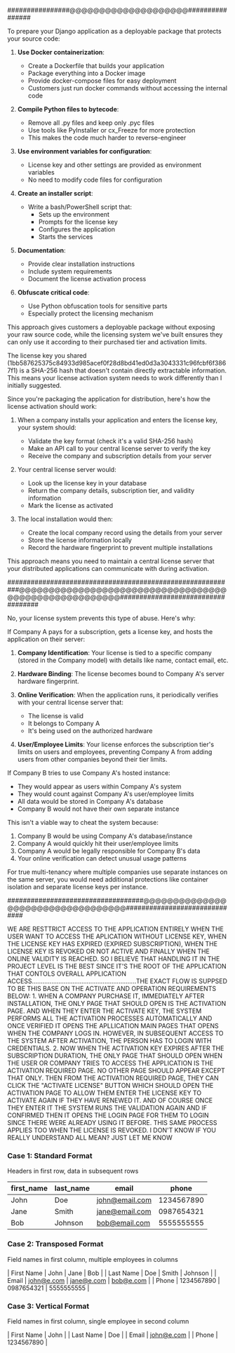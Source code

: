

################@@@@@@@@@@@@@@@@@@@@################



To prepare your Django application as a deployable package that protects your source code:

1. **Use Docker containerization**:
   - Create a Dockerfile that builds your application
   - Package everything into a Docker image
   - Provide docker-compose files for easy deployment
   - Customers just run docker commands without accessing the internal code

2. **Compile Python files to bytecode**:
   - Remove all .py files and keep only .pyc files
   - Use tools like PyInstaller or cx_Freeze for more protection
   - This makes the code much harder to reverse-engineer

3. **Use environment variables for configuration**:
   - License key and other settings are provided as environment variables
   - No need to modify code files for configuration

4. **Create an installer script**:
   - Write a bash/PowerShell script that:
     - Sets up the environment
     - Prompts for the license key
     - Configures the application
     - Starts the services

5. **Documentation**:
   - Provide clear installation instructions
   - Include system requirements
   - Document the license activation process

6. **Obfuscate critical code**:
   - Use Python obfuscation tools for sensitive parts
   - Especially protect the licensing mechanism

This approach gives customers a deployable package without exposing your raw source code, while the licensing system we've built ensures they can only use it according to their purchased tier and activation limits.






The license key you shared (1bb587625375c84933d985acef0f28d8bd41ed0d3a3043331c96fcbf6f3867f1) is a SHA-256 hash that doesn't contain directly extractable information. This means your license activation system needs to work differently than I initially suggested.

Since you're packaging the application for distribution, here's how the license activation should work:

1. When a company installs your application and enters the license key, your system should:
   - Validate the key format (check it's a valid SHA-256 hash)
   - Make an API call to your central license server to verify the key
   - Receive the company and subscription details from your server

2. Your central license server would:
   - Look up the license key in your database
   - Return the company details, subscription tier, and validity information
   - Mark the license as activated

3. The local installation would then:
   - Create the local company record using the details from your server
   - Store the license information locally
   - Record the hardware fingerprint to prevent multiple installations

This approach means you need to maintain a central license server that your distributed applications can communicate with during activation.










###########################################################@@@@@@@@@@@@@@@@@@@@@@@@@@@@@@@@@@@@@@@@@@@@@@@@@@@@@@###################################

No, your license system prevents this type of abuse. Here's why:

If Company A pays for a subscription, gets a license key, and hosts the application on their server:

1. **Company Identification**: Your license is tied to a specific company (stored in the Company model) with details like name, contact email, etc.

2. **Hardware Binding**: The license becomes bound to Company A's server hardware fingerprint.

3. **Online Verification**: When the application runs, it periodically verifies with your central license server that:
   - The license is valid
   - It belongs to Company A
   - It's being used on the authorized hardware

4. **User/Employee Limits**: Your license enforces the subscription tier's limits on users and employees, preventing Company A from adding users from other companies beyond their tier limits.

If Company B tries to use Company A's hosted instance:
- They would appear as users within Company A's system
- They would count against Company A's user/employee limits
- All data would be stored in Company A's database
- Company B would not have their own separate instance

This isn't a viable way to cheat the system because:
1. Company B would be using Company A's database/instance
2. Company A would quickly hit their user/employee limits
3. Company A would be legally responsible for Company B's data
4. Your online verification can detect unusual usage patterns

For true multi-tenancy where multiple companies use separate instances on the same server, you would need additional protections like container isolation and separate license keys per instance.


###################################@@@@@@@@@@@@@@@@@@@@@@@@@@@@@@@@@@##############################


WE ARE RESTTRICT ACCESS TO THE APPLICATION ENTIRELY WHEN THE USER WANT TO ACCESS THE APLICATION WITHOUT LICENSE KEY, WHEN THE LICENSE KEY HAS EXPIRED (EXPIRED SUBSCRIPTION), WHEN THE LICENSE KEY IS REVOKED OR NOT ACTIVE AND FINALLY  WHEN THE ONLINE VALIDITY IS REACHED.                     SO I BELIEVE THAT HANDLING IT IN THE PROJECT LEVEL IS THE BEST SINCE IT'S THE ROOT OF THE APPLICATION THAT CONTOLS OVERALL APPLICATION ACCESS...........................................................THE EXACT FLOW IS SUPPSED TO BE THIS BASE ON THE ACTIVATE AND OPERATION REQUIREMENTS BELOW:                                                             1. WHEN A COMPANY PURCHASE IT, IMMEDIATELY AFTER INSTALLATION, THE ONLY PAGE THAT SHOULD OPEN IS THE ACTIVATION PAGE. AND WHEN THEY ENTER THE ACTIVATE KEY, THE SYSTEM PERFORMS ALL THE ACTIVATION PROCESSES AUTOMATICALLY AND ONCE VERIFIED IT OPENS THE APLLICATION MAIN PAGES THAT OPENS WHEN THE COMPANY LOGS IN.  HOWEVER, IN SUBSEQUENT ACCESS TO THE SYSTEM AFTER ACTIVATION, THE PERSON HAS TO LOGIN WITH CREDENTIALS.                                                             2. NOW WHEN THE ACTIVATION KEY EXPIRES AFTER THE SUBSCRIPTION DURATION, THE ONLY PAGE THAT SHOULD OPEN WHEN THE USER OR COMPANY TRIES TO ACCESS THE APPLICATION IS THE ACTIVATION REQUIRED PAGE. NO OTHER PAGE SHOULD APPEAR EXCEPT THAT ONLY. THEN FROM THE ACTIVATION REQUIRED PAGE, THEY CAN CLICK THE "ACTIVATE LICENSE" BUTTON WHICH SHOULD OPEN THE ACTIVATION PAGE TO ALLOW THEM ENTER THE LICENSE KEY TO ACTIVATE AGAIN IF THEY HAVE RENEWED IT. AND OF COURSE ONCE THEY ENTER IT THE SYSTEM RUNS THE VALIDATION AGAIN AND IF CONFIRMED THEN IT OPENS THE LOGIN PAGE FOR THEM TO LOGIN SINCE THERE WERE ALREADY USING IT BEFORE.  THIS SAME PROCESS APPLIES TOO WHEN THE LICENSE IS REVOKED.                                                I DON'T KNOW IF YOU REALLY UNDERSTAND ALL MEAN?  JUST LET ME KNOW


















### Case 1: Standard Format
Headers in first row, data in subsequent rows


| first_name | last_name | email           | phone      |
|------------|-----------|-----------------|------------|
| John       | Doe       | john@email.com  | 1234567890 |
| Jane       | Smith     | jane@email.com  | 0987654321 |
| Bob        | Johnson   | bob@email.com   | 5555555555 |




### Case 2: Transposed Format
Field names in first column, multiple employees in columns


| First Name    | John        | Jane        | Bob          |
| Last Name     | Doe         | Smith       | Johnson      |
| Email         | john@e.com  | jane@e.com  | bob@e.com    |
| Phone         | 1234567890  | 0987654321  | 5555555555   |




### Case 3: Vertical Format
Field names in first column, single employee in second column

| First Name    | John        |
| Last Name     | Doe         |
| Email         | john@e.com  |
| Phone         | 1234567890  |


